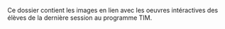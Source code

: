 Ce dossier contient les images en lien avec les oeuvres intéractives des élèves de la dernière session au programme TIM.
